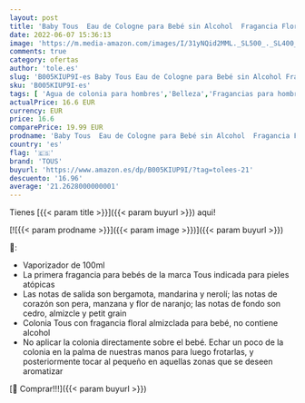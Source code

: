 ```yaml
---
layout: post
title: 'Baby Tous  Eau de Cologne para Bebé sin Alcohol  Fragancia Floral Almizclada  100 ml con Vaporizador'
date: 2022-06-07 15:36:13
image: 'https://m.media-amazon.com/images/I/31yNQid2MML._SL500_._SL400_.jpg'
comments: true
category: ofertas
author: 'tole.es'
slug: 'B005KIUP9I-es Baby Tous Eau de Cologne para Bebé sin Alcohol Fragancia...'
sku: 'B005KIUP9I-es'
tags: [ 'Agua de colonia para hombres','Belleza','Fragancias para hombres','Perfumes y fragancias','bebé','tous','🇪🇸', ]
actualPrice: 16.6 EUR
currency: EUR
price: 16.6
comparePrice: 19.99 EUR
prodname: 'Baby Tous  Eau de Cologne para Bebé sin Alcohol  Fragancia Floral Almizclada  100 ml con Vaporizador'
country: 'es'
flag: '🇪🇸'
brand: 'TOUS'
buyurl: 'https://www.amazon.es/dp/B005KIUP9I/?tag=tolees-21'
descuento: '16.96'
average: '21.2628000000001'
---
```


Tienes [{{< param title >}}]({{< param buyurl >}}) aqui!

[![{{< param prodname >}}]({{< param image >}})]({{< param buyurl >}})

🔎:

- Vaporizador de 100ml
- La primera fragancia para bebés de la marca Tous indicada para pieles atópicas
- Las notas de salida son bergamota, mandarina y nerolí; las notas de corazón son pera, manzana y flor de naranjo; las notas de fondo son cedro, almizcle y petit grain
- Colonia Tous con fragancia floral almizclada para bebé, no contiene alcohol
- No aplicar la colonia directamente sobre el bebé. Echar un poco de la colonia en la palma de nuestras manos para luego frotarlas, y posteriormente tocar al pequeño en aquellas zonas que se deseen aromatizar

[🛒 Comprar!!!]({{< param buyurl >}})

